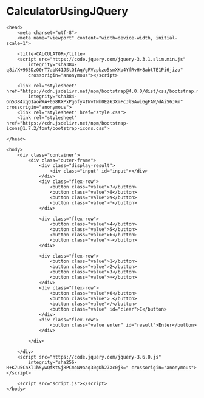 # CalculatorUsingJQuery


<html lang="en">

    <head>
        <meta charset="utf-8">
        <meta name="viewport" content="width=device-width, initial-scale=1">

        <title>CALCULATOR</title>
        <script src="https://code.jquery.com/jquery-3.3.1.slim.min.js"
            integrity="sha384-q8i/X+965DzO0rT7abK41JStQIAqVgRVzpbzo5smXKp4YfRvH+8abtTE1Pi6jizo"
            crossorigin="anonymous"></script>

        <link rel="stylesheet" href="https://cdn.jsdelivr.net/npm/bootstrap@4.0.0/dist/css/bootstrap.min.css"
            integrity="sha384-Gn5384xqQ1aoWXA+058RXPxPg6fy4IWvTNh0E263XmFcJlSAwiGgFAW/dAiS6JXm" crossorigin="anonymous">
        <link rel="stylesheet" href="style.css">
        <link rel="stylesheet" href="https://cdn.jsdelivr.net/npm/bootstrap-icons@1.7.2/font/bootstrap-icons.css">

    </head>

    <body>
        <div class="container">
            <div class="outer-frame">
                <div class="display-result">
                    <div class="input" id="input"></div>
                </div>
                <div class="flex-row">
                    <button class="value">7</button>
                    <button class="value">8</button>
                    <button class="value">9</button>
                    <button class="value">*</button>
                </div>

                <div class="flex-row">
                    <button class="value">4</button>
                    <button class="value">5</button>
                    <button class="value">6</button>
                    <button class="value">-</button>
                </div>

                <div class="flex-row">
                    <button class="value">1</button>
                    <button class="value">2</button>
                    <button class="value">3</button>
                    <button class="value">+</button>
                </div>
                <div class="flex-row">
                    <button class="value">0</button>
                    <button class="value">.</button>
                    <button class="value">/</button>
                    <button class="value" id="clear">C</button>
                </div>
                <div class="flex-row">
                    <button class="value enter" id="result">Enter</button>
                </div>

            </div>

        </div>
        <script src="https://code.jquery.com/jquery-3.6.0.js"
            integrity="sha256-H+K7U5CnXl1h5ywQfKtSj8PCmoN9aaq30gDh27Xc0jk=" crossorigin="anonymous"></script>

        <script src="script.js"></script>
    </body>

</html>
